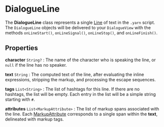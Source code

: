 # DialogueLine

The **DialogueLine** class represents a single [Line] of text in the `.yarn` script. The
`DialogueLine` objects will be delivered to your `DialogueView` with the methods `onLineStart()`,
`onLineSignal()`, `onLineStop()`, and `onLineFinish()`.


## Properties

**character** `String?`
: The name of the character who is speaking the line, or `null` if the line has no speaker.

**text** `String`
: The computed text of the line, after evaluating the inline expressions, stripping the markup,
  and processing the escape sequences.

**tags** `List<String>`
: The list of hashtags for this line. If there are no hashtags, the list will be empty. Each entry
  in the list will be a simple string starting with `#`.

**attributes** `List<MarkupAttribute>`
: The list of markup spans associated with the line. Each [MarkupAttribute] corresponds to a
  single span within the **text**, delineated with markup tags.

[Line]: ../language/lines.md
[MarkupAttribute]: markup_attribute.md
